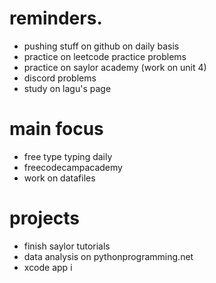 # reminders.
- pushing stuff on github on daily basis
- practice on leetcode practice problems 
- practice on saylor academy (work on unit 4)
- discord problems
- study on lagu's page 

# main focus
- free type typing daily 
- freecodecampacademy
- work on datafiles

# projects
- finish saylor tutorials 
- data analysis on pythonprogramming.net
- xcode app 
i